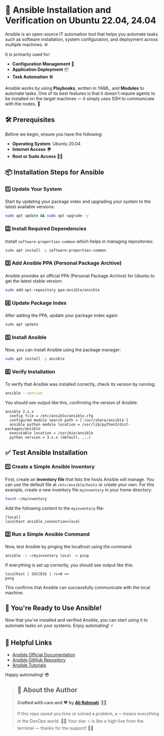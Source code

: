 # 🚀 Ansible Installation and Verification on Ubuntu 22.04, 24.04

Ansible is an open-source IT automation tool that helps you automate tasks such as software installation, system configuration, and deployment across multiple machines. 🌐

It is primarily used for:
- **Configuration Management** 🔧
- **Application Deployment** 📦
- **Task Automation** 🛠️

Ansible works by using **Playbooks**, written in YAML, and **Modules** to automate tasks. One of its best features is that it doesn't require agents to be installed on the target machines — it simply uses SSH to communicate with the nodes. 🚀



## 🛠 Prerequisites

Before we begin, ensure you have the following:
- **Operating System**: Ubuntu 20.04
- **Internet Access** 🌍
- **Root or Sudo Access** 👨‍💻

 

## 📦 Installation Steps for Ansible

### 1️⃣ Update Your System

Start by updating your package index and upgrading your system to the latest available versions:

```bash
sudo apt update && sudo apt upgrade -y
````

### 2️⃣ Install Required Dependencies

Install `software-properties-common` which helps in managing repositories:

```bash
sudo apt install -y software-properties-common
```

### 3️⃣ Add Ansible PPA (Personal Package Archive)

Ansible provides an official PPA (Personal Package Archive) for Ubuntu to get the latest stable version:

```bash
sudo add-apt-repository ppa:ansible/ansible
```

### 4️⃣ Update Package Index

After adding the PPA, update your package index again:

```bash
sudo apt update
```

### 5️⃣ Install Ansible

Now, you can install Ansible using the package manager:

```bash
sudo apt install -y ansible
```

### 6️⃣ Verify Installation

To verify that Ansible was installed correctly, check its version by running:

```bash
ansible --version
```

You should see output like this, confirming the version of Ansible:

```
ansible 2.x.x
  config file = /etc/ansible/ansible.cfg
  configured module search path = ['/usr/share/ansible']
  ansible python module location = /usr/lib/python3/dist-packages/ansible
  executable location = /usr/bin/ansible
  python version = 3.x.x (default, ...)
```

 

## ✅ Test Ansible Installation

### 1️⃣ Create a Simple Ansible Inventory

First, create an **inventory file** that lists the hosts Ansible will manage. You can use the default file at `/etc/ansible/hosts` or create your own. For this example, create a new inventory file `myinventory` in your home directory:

```bash
touch ~/myinventory
```

Add the following content to the `myinventory` file:

```
[local]
localhost ansible_connection=local
```

### 2️⃣ Run a Simple Ansible Command

Now, test Ansible by pinging the localhost using the command:

```bash
ansible -i ~/myinventory local -m ping
```

If everything is set up correctly, you should see output like this:

```
localhost | SUCCESS | rc=0 >>
pong
```

This confirms that Ansible can successfully communicate with the local machine.

 

## 🎉 You're Ready to Use Ansible!

Now that you’ve installed and verified Ansible, you can start using it to automate tasks on your systems. Enjoy automating! ⚡

 

## 🔗 Helpful Links

* [Ansible Official Documentation](https://docs.ansible.com/)
* [Ansible GitHub Repository](https://github.com/ansible/ansible)
* [Ansible Tutorials](https://www.ansible.com/resources/get-started)

Happy automating! 😎


> ## 📝 About the Author
> #### Crafted with care and ❤️ by [Ali Rahmati](https://github.com/alirahmti). 👨‍💻
> If this repo saved you time or solved a problem, a ⭐ means everything in the DevOps world. 🧠💾
> Your star ⭐ is like a high five from the terminal — thanks for the support! 🙌🐧
